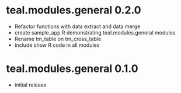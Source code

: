 # teal.modules.general 0.2.0
* Refactor functions with data extract and data merge
* create sample_app.R demonstrating teal.modules.general modules
* Rename tm_table on tm_cross_table
* include show R code in all modules

# teal.modules.general 0.1.0

* initial release
